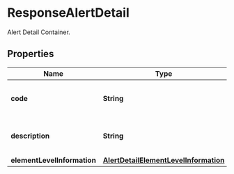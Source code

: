 

# ResponseAlertDetail

Alert Detail Container.

## Properties

| Name | Type | Description | Notes |
|------------ | ------------- | ------------- | -------------|
|**code** | **String** | Warning code returned by the system. |  |
|**description** | **String** | Warning messages returned by the system. |  |
|**elementLevelInformation** | [**AlertDetailElementLevelInformation**](AlertDetailElementLevelInformation.md) |  |  [optional] |



